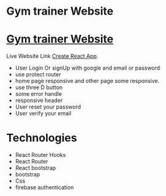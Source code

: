 # Gym trainer Website

# [Gym trainer Website](https://github.com/facebook/create-react-app)

Live Website Link [Create React App](https://github.com/facebook/create-react-app).

* User Login Or signUp with google and email or password
* use protect router
* home page responsive and other page some responsive.
* use three D button
* some error handle 
* responsive header
* User reset your password
* User verify your email

# Technologies
* React Router Hooks
* React Router
* React bootstrap
* bootstrap
* Css
* firebase authentication




